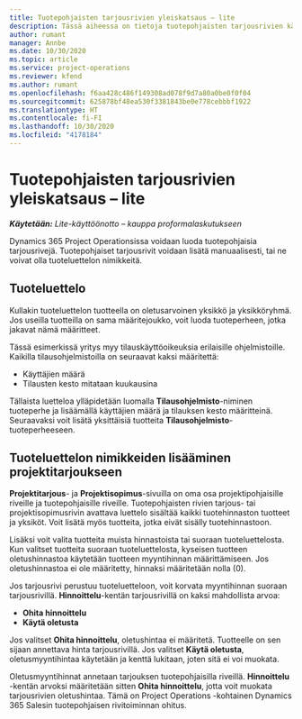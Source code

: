 ```yaml
---
title: Tuotepohjaisten tarjousrivien yleiskatsaus – lite
description: Tässä aiheessa on tietoja tuotepohjaisten tarjousrivien käyttämisestä.
author: rumant
manager: Annbe
ms.date: 10/30/2020
ms.topic: article
ms.service: project-operations
ms.reviewer: kfend
ms.author: rumant
ms.openlocfilehash: f6aa428c486f149308ad078f9d7a80a0be0f0f04
ms.sourcegitcommit: 625878bf48ea530f3381843be0e778cebbbf1922
ms.translationtype: HT
ms.contentlocale: fi-FI
ms.lasthandoff: 10/30/2020
ms.locfileid: "4178184"
---
```

# <a name="product-based-quote-lines-overview---lite"></a>Tuotepohjaisten tarjousrivien yleiskatsaus – lite

_**Käytetään:** Lite-käyttöönotto – kauppa proformalaskutukseen_

Dynamics 365 Project Operationsissa voidaan luoda tuotepohjaisia tarjousrivejä. Tuotepohjaiset tarjousrivit voidaan lisätä manuaalisesti, tai ne voivat olla tuoteluettelon nimikkeitä.

## <a name="product-catalog"></a>Tuoteluettelo

Kullakin tuoteluettelon tuotteella on oletusarvoinen yksikkö ja yksikköryhmä. Jos useilla tuotteilla on sama määritejoukko, voit luoda tuoteperheen, jotka jakavat nämä määritteet. 

Tässä esimerkissä yritys myy tilauskäyttöoikeuksia erilaisille ohjelmistoille. Kaikilla tilausohjelmistoilla on seuraavat kaksi määritettä:

- Käyttäjien määrä
- Tilausten kesto mitataan kuukausina

Tällaista luetteloa ylläpidetään luomalla **Tilausohjelmisto**-niminen tuoteperhe ja lisäämällä käyttäjien määrä ja tilauksen kesto määritteinä. Seuraavaksi voit lisätä yksittäisiä tuotteita **Tilausohjelmisto**-tuoteperheeseen.

## <a name="add-product-catalog-items-to-a-project-quote"></a>Tuoteluettelon nimikkeiden lisääminen projektitarjoukseen

**Projektitarjous**- ja **Projektisopimus**-sivuilla on oma osa projektipohjaisille riveille ja tuotepohjaisille riveille. Tuotepohjaisten rivien tarjous- tai projektisopimusrivin avattava luettelo sisältää kaikki tuotehinnaston tuotteet ja yksiköt. Voit lisätä myös tuotteita, jotka eivät sisälly tuotehinnastoon.

Lisäksi voit valita tuotteita muista hinnastoista tai suoraan tuoteluettelosta. Kun valitset tuotteita suoraan tuoteluettelosta, kyseisen tuotteen oletushinnastoa käytetään tuotteen myyntihinnan määrittämiseen. Jos oletushinnastoa ei ole määritetty, hinnaksi määritetään nolla (0).

Jos tarjousrivi perustuu tuoteluetteloon, voit korvata myyntihinnan suoraan tarjousrivillä. **Hinnoittelu**-kentän tarjousrivillä on kaksi mahdollista arvoa:

- **Ohita hinnoittelu**
- **Käytä oletusta**

Jos valitset **Ohita hinnoittelu**, oletushintaa ei määritetä. Tuotteelle on sen sijaan annettava hinta tarjousrivillä. Jos valitset **Käytä oletusta**, oletusmyyntihintaa käytetään ja kenttä lukitaan, joten sitä ei voi muokata.

Oletusmyyntihinnat annetaan tarjouksen tuotepohjaisilla riveillä. **Hinnoittelu** -kentän arvoksi määritetään sitten **Ohita hinnoittelu**, jotta voit muokata tarjousrivien oletushintaa. Tämä on Project Operations -kohtainen Dynamics 365 Salesin tuotepohjaisen rivitoiminnan ohitus.

